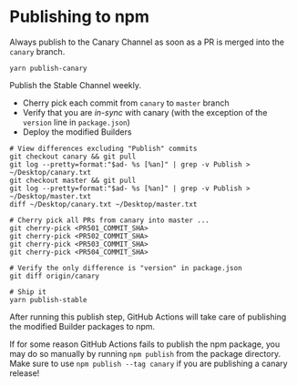 # Publishing to npm

Always publish to the Canary Channel as soon as a PR is merged into the `canary` branch.

```
yarn publish-canary
```

Publish the Stable Channel weekly.

- Cherry pick each commit from `canary` to `master` branch
- Verify that you are _in-sync_ with canary (with the exception of the `version` line in `package.json`)
- Deploy the modified Builders

```
# View differences excluding "Publish" commits
git checkout canary && git pull
git log --pretty=format:"$ad- %s [%an]" | grep -v Publish > ~/Desktop/canary.txt
git checkout master && git pull
git log --pretty=format:"$ad- %s [%an]" | grep -v Publish > ~/Desktop/master.txt
diff ~/Desktop/canary.txt ~/Desktop/master.txt

# Cherry pick all PRs from canary into master ...
git cherry-pick <PR501_COMMIT_SHA>
git cherry-pick <PR502_COMMIT_SHA>
git cherry-pick <PR503_COMMIT_SHA>
git cherry-pick <PR504_COMMIT_SHA>

# Verify the only difference is "version" in package.json
git diff origin/canary

# Ship it
yarn publish-stable
```

After running this publish step, GitHub Actions will take care of publishing the modified Builder packages to npm.

If for some reason GitHub Actions fails to publish the npm package, you may do so
manually by running `npm publish` from the package directory. Make sure to
use `npm publish --tag canary` if you are publishing a canary release!
